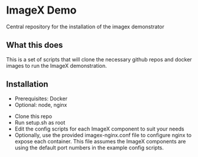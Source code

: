 # ImageX Demo
Central repository for the installation of the imagex demonstrator

## What this does
This is a set of scripts that will clone the necessary github repos and docker images to run the ImageX demonstration.

## Installation

* Prerequisites:  Docker
* Optional:  node, nginx

- Clone this repo
- Run setup.sh as root
- Edit the config scripts for each ImageX component to suit your needs
- Optionally, use the provided imagex-nginx.conf file to configure nginx to expose each container.  This file assumes the ImageX components are using the default port numbers in the example config scripts.  
